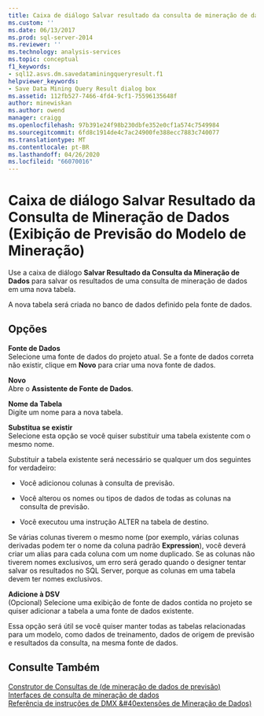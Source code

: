 ```yaml
---
title: Caixa de diálogo Salvar resultado da consulta de mineração de dados (exibição de previsão do modelo de mineração) | Microsoft Docs
ms.custom: ''
ms.date: 06/13/2017
ms.prod: sql-server-2014
ms.reviewer: ''
ms.technology: analysis-services
ms.topic: conceptual
f1_keywords:
- sql12.asvs.dm.savedataminingqueryresult.f1
helpviewer_keywords:
- Save Data Mining Query Result dialog box
ms.assetid: 112fb527-7466-4fd4-9cf1-75596135648f
author: minewiskan
ms.author: owend
manager: craigg
ms.openlocfilehash: 97b391e24f98b230dbfe352e0cf1a574c7549984
ms.sourcegitcommit: 6fd8c1914de4c7ac24900fe388ecc7883c740077
ms.translationtype: MT
ms.contentlocale: pt-BR
ms.lasthandoff: 04/26/2020
ms.locfileid: "66070016"
---
```

# <a name="save-data-mining-query-result-dialog-box-mining-model-prediction-view"></a>Caixa de diálogo Salvar Resultado da Consulta de Mineração de Dados (Exibição de Previsão do Modelo de Mineração)
  Use a caixa de diálogo **Salvar Resultado da Consulta da Mineração de Dados** para salvar os resultados de uma consulta de mineração de dados em uma nova tabela.  
  
 A nova tabela será criada no banco de dados definido pela fonte de dados.  
  
## <a name="options"></a>Opções  
 **Fonte de Dados**  
 Selecione uma fonte de dados do projeto atual. Se a fonte de dados correta não existir, clique em **Novo** para criar uma nova fonte de dados.  
  
 **Novo**  
 Abre o **Assistente de Fonte de Dados**.  
  
 **Nome da Tabela**  
 Digite um nome para a nova tabela.  
  
 **Substitua se existir**  
 Selecione esta opção se você quiser substituir uma tabela existente com o mesmo nome.  
  
 Substituir a tabela existente será necessário se qualquer um dos seguintes for verdadeiro:  
  
-   Você adicionou colunas à consulta de previsão.  
  
-   Você alterou os nomes ou tipos de dados de todas as colunas na consulta de previsão.  
  
-   Você executou uma instrução ALTER na tabela de destino.  
  
 Se várias colunas tiverem o mesmo nome (por exemplo, várias colunas derivadas podem ter o nome da coluna padrão **Expression**), você deverá criar um alias para cada coluna com um nome duplicado. Se as colunas não tiverem nomes exclusivos, um erro será gerado quando o designer tentar salvar os resultados no SQL Server, porque as colunas em uma tabela devem ter nomes exclusivos.  
  
 **Adicione à DSV**  
 (Opcional) Selecione uma exibição de fonte de dados contida no projeto se quiser adicionar a tabela a uma fonte de dados existente.  
  
 Essa opção será útil se você quiser manter todas as tabelas relacionadas para um modelo, como dados de treinamento, dados de origem de previsão e resultados da consulta, na mesma fonte de dados.  
  
## <a name="see-also"></a>Consulte Também  
 [Construtor de Consultas de &#40;de mineração de dados de previsão&#41;](prediction-query-builder-data-mining.md)   
 [Interfaces de consulta de mineração de dados](data-mining/data-mining-query-tools.md)   
 [Referência de instruções de DMX &#40extensões de Mineração de Dados&#41;](/sql/dmx/data-mining-extensions-dmx-statements)  
  
  
